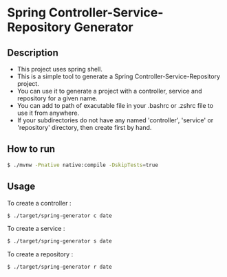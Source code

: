# Spring Controller-Service-Repository Generator

## Description

- This project uses spring shell.
- This is a simple tool to generate a Spring Controller-Service-Repository project.
- You can use it to generate a project with a controller, service and repository for a given name.
- You can add to path of exacutable file in your .bashrc or .zshrc file to use it from anywhere.
- If your subdirectories do not have any named 'controller', 'service' or 'repository' directory, then create first by hand.

## How to run

```bash
$ ./mvnw -Pnative native:compile -DskipTests=true
```

## Usage

To create a controller : 
```bash
$ ./target/spring-generator c date
```

To create a service : 
```bash
$ ./target/spring-generator s date
```

To create a repository : 
```bash
$ ./target/spring-generator r date
```
